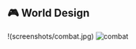 ## 🎮 World Design

!(screenshots/combat.jpg)
![combat](https://github.com/user-attachments/assets/4f2215cc-bc4c-4b89-a3d0-039d2455247e)
